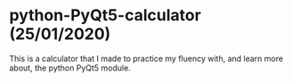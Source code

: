 # python-PyQt5-calculator (25/01/2020)
This is a calculator that I made to practice my fluency with, and learn more about, the python PyQt5 module.
